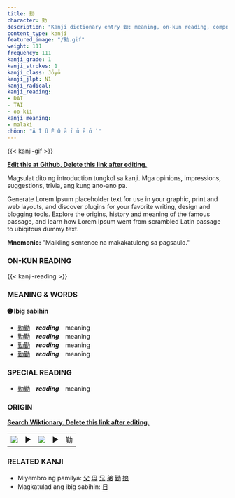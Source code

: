 ```yaml
---
title: 勤
character: 勤
description: "Kanji dictionary entry 勤: meaning, on-kun reading, compounds, origin, related kanji"
content_type: kanji
featured_image: "/勤.gif"
weight: 111
frequency: 111
kanji_grade: 1
kanji_strokes: 1
kanji_class: Jōyō
kanji_jlpt: N1
kanji_radical: 
kanji_reading: 
- DAI
- TAI
- oo-kii
kanji_meaning:
- malaki
chōon: "Ā Ī Ū Ē Ō ā ī ū ē ō ’"
---
```

[//]: # (Don't edit the line below. Kanji animated GIF code is automatically generated.)
{{< kanji-gif >}}

[//]: # (Edit below this line.)

**[Edit this at Github. Delete this link after editing.](https://github.com/tim0g/tim/tree/main/content/kanji/勤/index.md)**

Magsulat dito ng introduction tungkol sa kanji. Mga opinions, impressions, suggestions, trivia, ang kung ano-ano pa.

Generate Lorem Ipsum placeholder text for use in your graphic, print and web layouts, and discover plugins for your favorite writing, design and blogging tools. Explore the origins, history and meaning of the famous passage, and learn how Lorem Ipsum went from scrambled Latin passage to ubiqitous dummy text.
 
**Mnemonic:** "Maikling sentence na makakatulong sa pagsaulo."

### ON-KUN READING

[//]: # (Don't edit the line below. ON-KUN READING code is automatically generated.)
{{< kanji-reading >}}

### MEANING & WORDS

#### ➊ **Ibig sabihin**
  - [勤](../勤)[勤](../勤)　***reading***　meaning
  - [勤](../勤)[勤](../勤)　***reading***　meaning
  - [勤](../勤)[勤](../勤)　***reading***　meaning
  - [勤](../勤)[勤](../勤)　***reading***　meaning

### SPECIAL READING
  - [勤](../勤)[勤](../勤)　***reading***　meaning

### ORIGIN

**[Search Wiktionary. Delete this link after editing.](https://wiktionary.org/wiki/勤)**
<table class="kanji-table"><tr><td>
<img src="60px-勤-bronze.svg.png">
</td><td>▶</td><td>
<img src="60px-勤-oracle.svg.png">
</td><td>▶</td>
<td class="kanji-origin">勤</td>
</tr></table>

### RELATED KANJI
- Miyembro ng pamilya: [父](../父) [母](../母) [兄](../兄) [弟](../弟) [勤](../勤) [娘](../娘)
- Magkatulad ang ibig sabihin: [日](../日)
